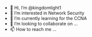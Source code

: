 - 👋 Hi, I’m @kingdomlight1
- 👀 I’m interested in Network Security
- 🌱 I’m currently learning for the CCNA
- 💞️ I’m looking to collaborate on ...
- 📫 How to reach me ...

<!---
kingdomlight1/kingdomlight1 is a ✨ special ✨ repository because its `README.md` (this file) appears on your GitHub profile.
You can click the Preview link to take a look at your changes.
--->
